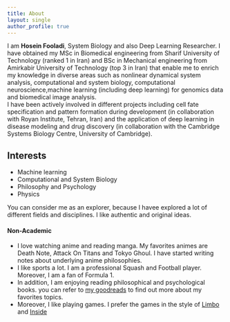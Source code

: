 ```yaml
---
title: About
layout: single
author_profile: true                                                        
---
```


I am **Hosein Fooladi**, System Biology and also Deep Learning Researcher. I have obtained my MSc in Biomedical engineering from 
Sharif University of Technology (ranked 1 in Iran) and BSc in Mechanical engineering from Amirkabir University of Technology
(top 3 in Iran) that enable me to enrich my knowledge in diverse areas such as nonlinear dynamical system analysis, 
computational and system biology, computational neuroscience,machine learning (including deep learning) for genomics data and biomedical image analysis.  
I have been actively involved in different projects including cell fate specification and pattern formation during development
(in collaboration with Royan Institute, Tehran, Iran) and the application of deep learning in disease modeling and drug discovery
(in collaboration with the Cambridge Systems Biology Centre, University of Cambridge).

## Interests

- Machine learning
- Computational and System Biology
- Philosophy and Psychology
- Physics
 
You can consider me as an explorer, because I havee explored a lot of different fields and disciplines. I like authentic and original ideas.

#### Non-Academic

- I love watching anime and reading manga. My favorites animes are Death Note, Attack On Titans and Tokyo Ghoul. I have started writing notes about underlying anime philosophies.
- I like sports a lot. I am a professional Squash and Football player. Moreover, I am a fan of Formula 1.
- In addition, I am enjoying reading philosophical and psychological books. you can refer to [my goodreads](https://www.goodreads.com/user/show/75993307-hosein-fooladi) to find out more about my favorites topics.
- Moreover, I like playing games. I prefer the games in the style of [Limbo](https://playdead.com/games/limbo/) and [Inside](https://playdead.com/games/inside/)
 